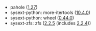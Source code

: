 - pahole ([1.27](https://git.kernel.org/pub/scm/devel/pahole/pahole.git/tag/?h=v1.27))
- sysext-python: more-itertools ([10.4.0](https://github.com/more-itertools/more-itertools/releases/tag/v10.4.0))
- sysext-python: wheel ([0.44.0](https://github.com/pypa/wheel/releases/tag/0.44.0))
- sysext-zfs: zfs ([2.2.5](https://github.com/openzfs/zfs/releases/tag/zfs-2.2.5) (includes [2.2.4](https://github.com/openzfs/zfs/releases/tag/zfs-2.2.4)))
